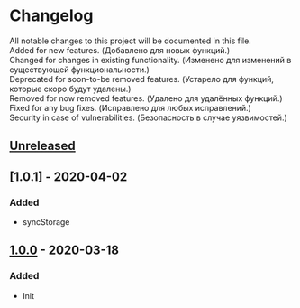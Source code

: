 # Changelog

All notable changes to this project will be documented in this file.  
Added for new features. (Добавлено для новых функций.)  
Changed for changes in existing functionality. (Изменено для изменений в существующей функциональности.)  
Deprecated for soon-to-be removed features. (Устарело для функций, которые скоро будут удалены.)  
Removed for now removed features. (Удалено для удалённых функций.)  
Fixed for any bug fixes. (Исправлено для любых исправлений.)  
Security in case of vulnerabilities. (Безопасность в случае уязвимостей.)

## [Unreleased]

## [1.0.1] - 2020-04-02
### Added
- syncStorage

## [1.0.0] - 2020-03-18
### Added
- Init

[Unreleased]: ../../compare/v1.0.0...HEAD
[1.0.0]: ../../releases/tag/v1.0.0
